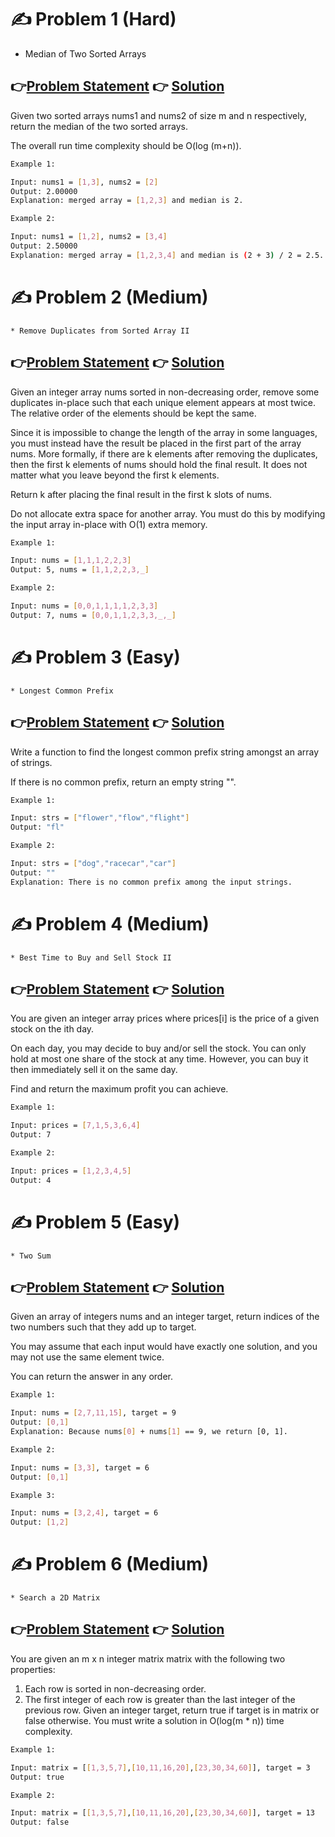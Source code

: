 # ✍️ Problem 1 (Hard)

   * Median of Two Sorted Arrays

## 👉[Problem Statement](https://leetcode.com/problems/median-of-two-sorted-arrays/) 👉 [Solution](https://github.com/haiderBukhari/LeetCode/blob/main/(Hard)%20Median%20of%20Two%20Sorted%20Arrays.js/)


Given two sorted arrays nums1 and nums2 of size m and n respectively, return the median of the two sorted arrays.

The overall run time complexity should be O(log (m+n)).

```bash
Example 1:

Input: nums1 = [1,3], nums2 = [2]
Output: 2.00000
Explanation: merged array = [1,2,3] and median is 2.

```

```bash
Example 2:

Input: nums1 = [1,2], nums2 = [3,4]
Output: 2.50000
Explanation: merged array = [1,2,3,4] and median is (2 + 3) / 2 = 2.5.
```
#

# ✍️ Problem 2 (Medium)

    * Remove Duplicates from Sorted Array II

## 👉[Problem Statement](https://leetcode.com/problems/remove-duplicates-from-sorted-array-ii/) 👉 [Solution](https://github.com/haiderBukhari/LeetCode/blob/main/(Medium)%20Remove%20Duplicates%20from%20Sorted%20Array%20II.js/)

Given an integer array nums sorted in non-decreasing order, remove some duplicates in-place such that each unique element appears at most twice. The relative order of the elements should be kept the same.

Since it is impossible to change the length of the array in some languages, you must instead have the result be placed in the first part of the array nums. More formally, if there are k elements after removing the duplicates, then the first k elements of nums should hold the final result. It does not matter what you leave beyond the first k elements.

Return k after placing the final result in the first k slots of nums.

Do not allocate extra space for another array. You must do this by modifying the input array in-place with O(1) extra memory.

```bash
Example 1:

Input: nums = [1,1,1,2,2,3]
Output: 5, nums = [1,1,2,2,3,_]
```

```bash
Example 2:

Input: nums = [0,0,1,1,1,1,2,3,3]
Output: 7, nums = [0,0,1,1,2,3,3,_,_]
```
#
# ✍️ Problem 3 (Easy)

    * Longest Common Prefix

## 👉[Problem Statement](https://leetcode.com/problems/longest-common-prefix/) 👉 [Solution](https://github.com/haiderBukhari/LeetCode/blob/main/(Hard)%20Median%20of%20Two%20Sorted%20Arrays.js/)

Write a function to find the longest common prefix string amongst an array of strings.

If there is no common prefix, return an empty string "".


```bash
Example 1:

Input: strs = ["flower","flow","flight"]
Output: "fl"

```

```bash
Example 2:

Input: strs = ["dog","racecar","car"]
Output: ""
Explanation: There is no common prefix among the input strings.
```
#
# ✍️ Problem 4 (Medium)

    * Best Time to Buy and Sell Stock II

## 👉[Problem Statement](https://leetcode.com/problems/best-time-to-buy-and-sell-stock-ii/) 👉 [Solution](https://github.com/haiderBukhari/LeetCode/blob/main/(Medium)%20Best%20Time%20to%20Buy%20and%20Sell%20Stock%20II.js/)

You are given an integer array prices where prices[i] is the price of a given stock on the ith day.

On each day, you may decide to buy and/or sell the stock. You can only hold at most one share of the stock at any time. However, you can buy it then immediately sell it on the same day.

Find and return the maximum profit you can achieve.


```bash
Example 1:

Input: prices = [7,1,5,3,6,4]
Output: 7
```

```bash
Example 2:

Input: prices = [1,2,3,4,5]
Output: 4
```
#
# ✍️ Problem 5 (Easy)

    * Two Sum

## 👉[Problem Statement](https://leetcode.com/problems/two-sum/) 👉 [Solution](https://github.com/haiderBukhari/LeetCode/blob/main/(Easy)%20Longest%20Common%20Prefix.js/)

Given an array of integers nums and an integer target, return indices of the two numbers such that they add up to target.

You may assume that each input would have exactly one solution, and you may not use the same element twice.

You can return the answer in any order.


```bash
Example 1:

Input: nums = [2,7,11,15], target = 9
Output: [0,1]
Explanation: Because nums[0] + nums[1] == 9, we return [0, 1].

```

```bash
Example 2:

Input: nums = [3,3], target = 6
Output: [0,1]
```
```bash
Example 3:

Input: nums = [3,2,4], target = 6
Output: [1,2]
```
#
# ✍️ Problem 6 (Medium)

    * Search a 2D Matrix

## 👉[Problem Statement](https://leetcode.com/problems/search-a-2d-matrix/) 👉 [Solution](https://github.com/haiderBukhari/LeetCode/blob/main/(Medium)%20Search%20a%202D%20Matrix.js/)

You are given an m x n integer matrix matrix with the following two properties:
   1. Each row is sorted in non-decreasing order.
   2. The first integer of each row is greater than the last integer of the previous row.
Given an integer target, return true if target is in matrix or false otherwise.
You must write a solution in O(log(m * n)) time complexity.

```bash
Example 1:

Input: matrix = [[1,3,5,7],[10,11,16,20],[23,30,34,60]], target = 3
Output: true

```

```bash
Example 2:

Input: matrix = [[1,3,5,7],[10,11,16,20],[23,30,34,60]], target = 13
Output: false
```